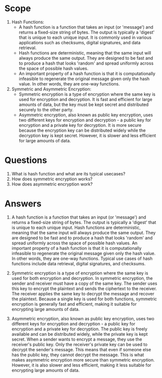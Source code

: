 # Scope
1. Hash Functions:
    - A hash function is a function that takes an input (or 'message') and returns a fixed-size string of bytes. The output is typically a 'digest' that is unique to each unique input. It is commonly used in various applications such as checksums, digital signatures, and data retrieval.
    - Hash functions are deterministic, meaning that the same input will always produce the same output. They are designed to be fast and to produce a hash that looks 'random' and spread uniformly across the space of possible hash values.
    - An important property of a hash function is that it is computationally infeasible to regenerate the original message given only the hash value. In other words, they are one-way functions.
2. Symmetric and Asymmetric Encryption:
    - Symmetric encryption is a type of encryption where the same key is used for encryption and decryption. It is fast and efficient for large amounts of data, but the key must be kept secret and distributed securely to the other party.
    - Asymmetric encryption, also known as public key encryption, uses two different keys for encryption and decryption - a public key for encryption and a private key for decryption. It is more secure because the encryption key can be distributed widely while the decryption key is kept secret. However, it is slower and less efficient for large amounts of data.

# Questions
1. What is hash function and what are its typical usecases?
2. How does symmetric encryption works?
3. How does asymmetric encryption work?
# Answers
1. A hash function is a function that takes an input (or 'message') and returns a fixed-size string of bytes. The output is typically a 'digest' that is unique to each unique input. Hash functions are deterministic, meaning that the same input will always produce the same output. They are designed to be fast and to produce a hash that looks 'random' and spread uniformly across the space of possible hash values. An important property of a hash function is that it is computationally infeasible to regenerate the original message given only the hash value. In other words, they are one-way functions. Typical use cases of hash functions include data retrieval, digital signatures, and checksums.

2. Symmetric encryption is a type of encryption where the same key is used for both encryption and decryption. In symmetric encryption, the sender and receiver must have a copy of the same key. The sender uses this key to encrypt the plaintext and sends the ciphertext to the receiver. The receiver applies the same key to decrypt the message and recover the plaintext. Because a single key is used for both functions, symmetric encryption is generally fast and efficient, making it suitable for encrypting large amounts of data.

3. Asymmetric encryption, also known as public key encryption, uses two different keys for encryption and decryption - a public key for encryption and a private key for decryption. The public key is freely available and can be distributed widely, while the private key is kept secret. When a sender wants to encrypt a message, they use the receiver's public key. Only the receiver's private key can be used to decrypt the sender's message. This means that even if someone else has the public key, they cannot decrypt the message. This is what makes asymmetric encryption more secure than symmetric encryption. However, it is also slower and less efficient, making it less suitable for encrypting large amounts of data.